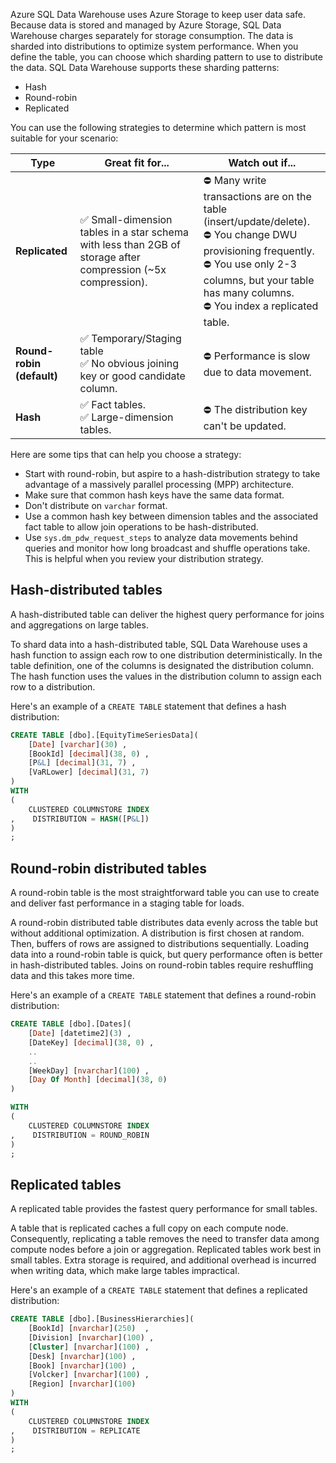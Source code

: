 Azure SQL Data Warehouse uses Azure Storage to keep user data safe. Because data is stored and managed by Azure Storage, SQL Data Warehouse charges separately for storage consumption. The data is sharded into distributions to optimize system performance. When you define the table, you can choose which sharding pattern to use to distribute the data. SQL Data Warehouse supports these sharding patterns:

- Hash
- Round-robin
- Replicated

You can use the following strategies to determine which pattern is most suitable for your scenario:

| Type | Great fit for... | Watch out if... |
|------|------------------|-----------------|
| **Replicated** | ✅ Small-dimension tables in a star schema with less than 2GB of storage after compression (~5x compression). | ⛔ Many write transactions are on the table (insert/update/delete).<br> ⛔ You change DWU provisioning frequently.<br> ⛔ You use only 2-3 columns, but your table has many columns.<br> ⛔ You index a replicated table.|
| **Round-robin (default)** | ✅ Temporary/Staging table<br> ✅ No obvious joining key or good candidate column. | ⛔ Performance is slow due to data movement. |
| **Hash** | ✅ Fact tables.<br> ✅ Large-dimension tables. | ⛔ The distribution key can't be updated. |

Here are some tips that can help you choose a strategy:

- Start with round-robin, but aspire to a hash-distribution strategy to take advantage of a massively parallel processing (MPP) architecture.
- Make sure that common hash keys have the same data format.
- Don't distribute on `varchar` format.
- Use a common hash key between dimension tables and the associated fact table to allow join operations to be hash-distributed.
- Use `sys.dm_pdw_request_steps` to analyze data movements behind queries and monitor how long broadcast and shuffle operations take. This is helpful when you review your distribution strategy.

## Hash-distributed tables

A hash-distributed table can deliver the highest query performance for joins and aggregations on large tables.

To shard data into a hash-distributed table, SQL Data Warehouse uses a hash function to assign each row to one distribution deterministically. In the table definition, one of the columns is designated the distribution column. The hash function uses the values in the distribution column to assign each row to a distribution.

Here's an example of a `CREATE TABLE` statement that defines a hash distribution:

```sql
CREATE TABLE [dbo].[EquityTimeSeriesData](
    [Date] [varchar](30) ,
    [BookId] [decimal](38, 0) ,
    [P&L] [decimal](31, 7) ,
    [VaRLower] [decimal](31, 7) 
) 
WITH
(
    CLUSTERED COLUMNSTORE INDEX
,    DISTRIBUTION = HASH([P&L])
)
;
```

## Round-robin distributed tables

A round-robin table is the most straightforward table you can use to create and deliver fast performance in a staging table for loads.

A round-robin distributed table distributes data evenly across the table but without additional optimization. A distribution is first chosen at random. Then, buffers of rows are assigned to distributions sequentially. Loading data into a round-robin table is quick, but query performance often is better in hash-distributed tables. Joins on round-robin tables require reshuffling data and this takes more time.

Here's an example of a `CREATE TABLE` statement that defines a round-robin distribution:

```sql
CREATE TABLE [dbo].[Dates](
    [Date] [datetime2](3) ,
    [DateKey] [decimal](38, 0) ,
    ..
    ..
    [WeekDay] [nvarchar](100) ,
    [Day Of Month] [decimal](38, 0) 
)

WITH
(
    CLUSTERED COLUMNSTORE INDEX
,    DISTRIBUTION = ROUND_ROBIN
)
;
```

## Replicated tables

A replicated table provides the fastest query performance for small tables.

A table that is replicated caches a full copy on each compute node. Consequently, replicating a table removes the need to transfer data among compute nodes before a join or aggregation. Replicated tables work best in small tables. Extra storage is required, and additional overhead is incurred when writing data, which make large tables impractical.

Here's an example of a `CREATE TABLE` statement that defines a replicated distribution:

```sql
CREATE TABLE [dbo].[BusinessHierarchies](
    [BookId] [nvarchar](250)  ,
    [Division] [nvarchar](100) ,
    [Cluster] [nvarchar](100) ,
    [Desk] [nvarchar](100) ,
    [Book] [nvarchar](100) ,
    [Volcker] [nvarchar](100) ,
    [Region] [nvarchar](100) 
) 
WITH
(
    CLUSTERED COLUMNSTORE INDEX
,    DISTRIBUTION = REPLICATE
)
;
```
